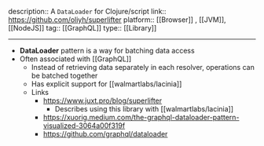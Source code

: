 description:: A `DataLoader` for Clojure/script
link:: https://github.com/oliyh/superlifter
platform:: [[Browser]] , [[JVM]], [[NodeJS]]
tag:: [[GraphQL]]
type:: [[Library]]

- ---
- **DataLoader** pattern is a way for batching data access
- Often associated with [[GraphQL]]
	- Instead of retrieving data separately in each resolver, operations can be batched together
	- Has explicit support for [[walmartlabs/lacinia]]
	- Links
		- https://www.juxt.pro/blog/superlifter
			- Describes using this library with [[walmartlabs/lacinia]]
		- https://xuorig.medium.com/the-graphql-dataloader-pattern-visualized-3064a00f319f
		- https://github.com/graphql/dataloader